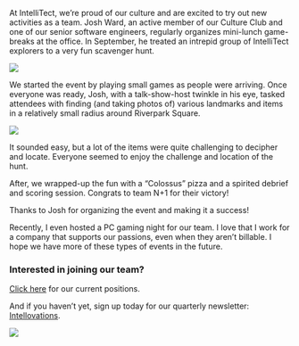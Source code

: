 

At IntelliTect, we’re proud of our culture and are excited to try out new activities as a team. Josh Ward, an active member of our Culture Club and one of our senior software engineers, regularly organizes mini-lunch game-breaks at the office. In September, he treated an intrepid group of IntelliTect explorers to a very fun scavenger hunt.

![](https://intellitect.com/wp-content/uploads/2019/11/Today-1-Winning-team-1024x768.jpg)

We started the event by playing small games as people were arriving. Once everyone was ready, Josh, with a talk-show-host twinkle in his eye, tasked attendees with finding (and taking photos of) various landmarks and items in a relatively small radius around Riverpark Square.

![](https://intellitect.com/wp-content/uploads/2019/11/Today-2-riverfront2-225x300.jpg)

It sounded easy, but a lot of the items were quite challenging to decipher and locate. Everyone seemed to enjoy the challenge and location of the hunt.

After, we wrapped-up the fun with a “Colossus” pizza and a spirited debrief and scoring session. Congrats to team N+1 for their victory!

Thanks to Josh for organizing the event and making it a success!

Recently, I even hosted a PC gaming night for our team. I love that I work for a company that supports our passions, even when they aren’t billable. I hope we have more of these types of events in the future.

### Interested in joining our team?

[Click here](/jobs/) for our current positions.

And if you haven’t yet, sign up today for our quarterly newsletter: [Intellovations](https://bit.ly/2Nhro9T).

[![](https://intellitect.com/wp-content/uploads/2017/07/Click-here-to-sign-up-1-1024x235.jpg)](https://bit.ly/2Nhro9T "IntelliTect Today - Finding the Fun as a Team")
